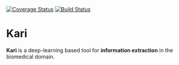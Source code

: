 [![Coverage Status](https://coveralls.io/repos/github/BaderLab/multi-task-learning-BNER-trigger-word/badge.svg?branch=master)](https://coveralls.io/github/BaderLab/multi-task-learning-BNER-trigger-word?branch=master)
[![Build Status](https://travis-ci.org/BaderLab/multi-task-learning-BNER-trigger-word.svg?branch=master)](https://travis-ci.org/BaderLab/multi-task-learning-BNER-trigger-word)

# Kari

**Kari** is a deep-learning based tool for **information extraction** in the biomedical domain.
